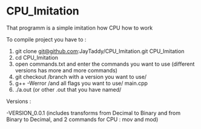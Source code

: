 # CPU_Imitation
That programm is a simple imitation how CPU how to work

To compile project you have to :
  1) git clone git@github.com:JayTaddy/CPU_Imitation.git CPU_Imitation
  2) cd CPU_Imitation
  3) open commands.txt and enter the commands you want to use (different versions has more and more commands)
  4) git checkout /branch with a version you want to use/
  4) g++ -Werror /and all flags you want to use/ main.cpp
  5) ./a.out (or other .out that you have named/
  
Versions :

 -VERSION_0.0.1 (includes transforms from Decimal to Binary and from Binary to Decimal, and 2 commands for CPU : mov and mod)
